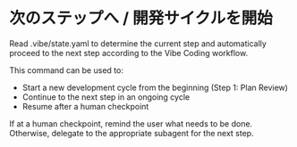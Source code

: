 # 次のステップへ / 開発サイクルを開始

Read .vibe/state.yaml to determine the current step and automatically proceed to the next step according to the Vibe Coding workflow. 

This command can be used to:
- Start a new development cycle from the beginning (Step 1: Plan Review)
- Continue to the next step in an ongoing cycle
- Resume after a human checkpoint

If at a human checkpoint, remind the user what needs to be done. Otherwise, delegate to the appropriate subagent for the next step.